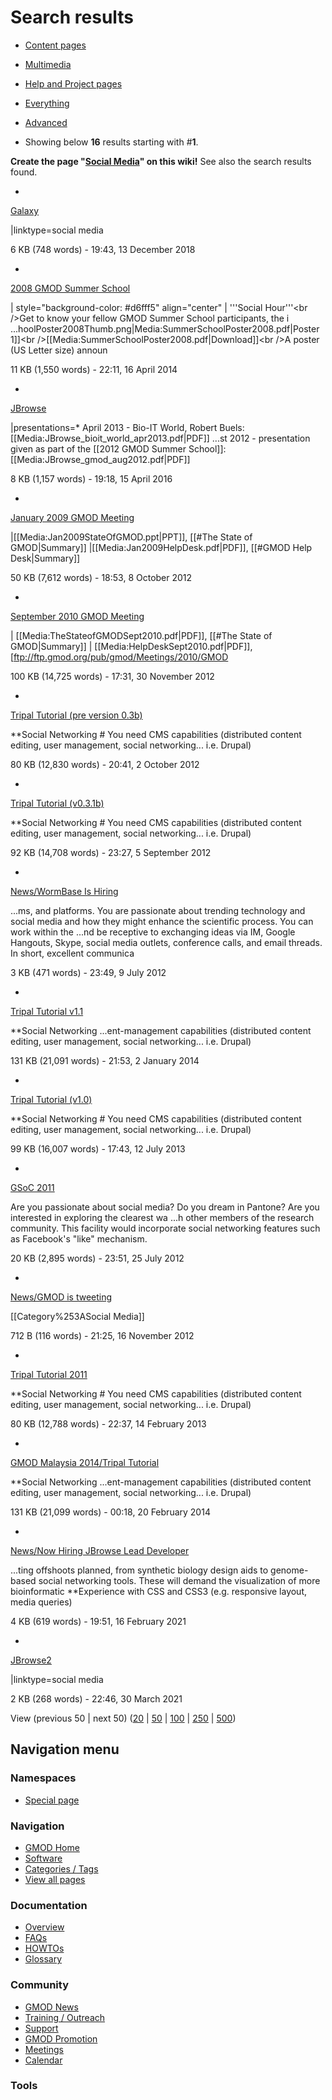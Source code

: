 



<span id="top"></span>




# <span dir="auto">Search results</span>








- [Content
  pages](/mediawiki/index.php?title=Special:Search&search=Social+Media&fulltext=Search&profile=default "Search in (Main)")
- [Multimedia](/mediawiki/index.php?title=Special:Search&search=Social+Media&fulltext=Search&profile=images "Search for files")
- [Help and Project
  pages](/mediawiki/index.php?title=Special:Search&search=Social+Media&fulltext=Search&profile=help "Search in GMOD, Help")
- [Everything](/mediawiki/index.php?title=Special:Search&search=Social+Media&fulltext=Search&profile=all "Search all of content (including talk pages)")
- [Advanced](/mediawiki/index.php?title=Special:Search&search=Social+Media&fulltext=Search&profile=advanced "Search in custom namespaces")


- Showing below **16** results starting with \#**1**.



**Create the page "<a
href="/mediawiki/index.php?title=Social_Media&amp;action=edit&amp;redlink=1"
class="new" title="Social Media (page does not exist)">Social Media</a>"
on this wiki!** See also the search results found.

- 

  [Galaxy](/wiki/Galaxy "Galaxy")

  

  

  \|linktype=<span class="searchmatch">social</span>
  <span class="searchmatch">media</span>

  

  

  6 KB (748 words) - 19:43, 13 December 2018

  

- 

  [2008 GMOD Summer
  School](/wiki/2008_GMOD_Summer_School "2008 GMOD Summer School")

  

  

  \| style="background-color: \#d6fff5" align="center" \|
  '''<span class="searchmatch">Social</span> Hour'''\<br /\>Get to know
  your fellow GMOD Summer School participants, the i
  ...hoolPoster2008Thumb.png\|<span class="searchmatch">Media</span>:SummerSchoolPoster2008.pdf\|Poster
  1\]\]\<br
  /\>\[\[<span class="searchmatch">Media</span>:SummerSchoolPoster2008.pdf\|Download\]\]\<br
  /\>A poster (US Letter size) announ

  

  

  11 KB (1,550 words) - 22:11, 16 April 2014

  

- 

  [JBrowse](/wiki/JBrowse "JBrowse")

  

  

  \|presentations=\* April 2013 - Bio-IT World, Robert Buels:
  \[\[<span class="searchmatch">Media</span>:JBrowse_bioit_world_apr2013.pdf\|PDF\]\]
  ...st 2012 - presentation given as part of the \[\[2012 GMOD Summer
  School\]\]:
  \[\[<span class="searchmatch">Media</span>:JBrowse_gmod_aug2012.pdf\|PDF\]\]

  

  

  8 KB (1,157 words) - 19:18, 15 April 2016

  

- 

  [January 2009 GMOD
  Meeting](/wiki/January_2009_GMOD_Meeting "January 2009 GMOD Meeting")

  

  

  \|\[\[<span class="searchmatch">Media</span>:Jan2009StateOfGMOD.ppt\|PPT\]\],
  \[\[#The State of GMOD\|Summary\]\]
  \|\[\[<span class="searchmatch">Media</span>:Jan2009HelpDesk.pdf\|PDF\]\],
  \[\[#GMOD Help Desk\|Summary\]\]

  

  

  50 KB (7,612 words) - 18:53, 8 October 2012

  

- 

  [September 2010 GMOD
  Meeting](/wiki/September_2010_GMOD_Meeting "September 2010 GMOD Meeting")

  

  

  \|
  \[\[<span class="searchmatch">Media</span>:TheStateofGMODSept2010.pdf\|PDF\]\],
  \[\[#The State of GMOD\|Summary\]\] \|
  \[\[<span class="searchmatch">Media</span>:HelpDeskSept2010.pdf\|PDF\]\],
  \[ftp://ftp.gmod.org/pub/gmod/Meetings/2010/GMOD

  

  

  100 KB (14,725 words) - 17:31, 30 November 2012

  

- 

  [Tripal Tutorial (pre version
  0.3b)](/wiki/Tripal_Tutorial_(pre_version_0.3b) "Tripal Tutorial (pre version 0.3b)")

  

  

  \*\*<span class="searchmatch">Social</span> Networking \# You need CMS
  capabilities (distributed content editing, user management,
  <span class="searchmatch">social</span> networking... i.e. Drupal)

  

  

  80 KB (12,830 words) - 20:41, 2 October 2012

  

- 

  [Tripal Tutorial
  (v0.3.1b)](/wiki/Tripal_Tutorial_(v0.3.1b) "Tripal Tutorial (v0.3.1b)")

  

  

  \*\*<span class="searchmatch">Social</span> Networking \# You need CMS
  capabilities (distributed content editing, user management,
  <span class="searchmatch">social</span> networking... i.e. Drupal)

  

  

  92 KB (14,708 words) - 23:27, 5 September 2012

  

- 

  [News/WormBase Is
  Hiring](/wiki/News/WormBase_Is_Hiring "News/WormBase Is Hiring")

  

  

  ...ms, and platforms. You are passionate about trending technology and
  <span class="searchmatch">social</span>
  <span class="searchmatch">media</span> and how they might enhance the
  scientific process. You can work within the ...nd be receptive to
  exchanging ideas via IM, Google Hangouts, Skype,
  <span class="searchmatch">social</span>
  <span class="searchmatch">media</span> outlets, conference calls, and
  email threads. In short, excellent communica

  

  

  3 KB (471 words) - 23:49, 9 July 2012

  

- 

  [Tripal Tutorial
  v1.1](/wiki/Tripal_Tutorial_v1.1 "Tripal Tutorial v1.1")

  

  

  \*\*<span class="searchmatch">Social</span> Networking
  ...ent-management capabilities (distributed content editing, user
  management, <span class="searchmatch">social</span> networking... i.e.
  Drupal)

  

  

  131 KB (21,091 words) - 21:53, 2 January 2014

  

- 

  [Tripal Tutorial
  (v1.0)](/wiki/Tripal_Tutorial_(v1.0) "Tripal Tutorial (v1.0)")

  

  

  \*\*<span class="searchmatch">Social</span> Networking \# You need CMS
  capabilities (distributed content editing, user management,
  <span class="searchmatch">social</span> networking... i.e. Drupal)

  

  

  99 KB (16,007 words) - 17:43, 12 July 2013

  

- 

  [GSoC 2011](/wiki/GSoC_2011 "GSoC 2011")

  

  

  Are you passionate about <span class="searchmatch">social</span>
  <span class="searchmatch">media</span>? Do you dream in Pantone? Are
  you interested in exploring the clearest wa ...h other members of the
  research community. This facility would incorporate
  <span class="searchmatch">social</span> networking features such as
  Facebook's "like" mechanism.

  

  

  20 KB (2,895 words) - 23:51, 25 July 2012

  

- 

  [News/GMOD is
  tweeting](/wiki/News/GMOD_is_tweeting "News/GMOD is tweeting")

  

  

  \[\[Category%253A<span class="searchmatch">Social</span>
  <span class="searchmatch">Media</span>\]\]

  

  

  712 B (116 words) - 21:25, 16 November 2012

  

- 

  [Tripal Tutorial
  2011](/wiki/Tripal_Tutorial_2011 "Tripal Tutorial 2011")

  

  

  \*\*<span class="searchmatch">Social</span> Networking \# You need CMS
  capabilities (distributed content editing, user management,
  <span class="searchmatch">social</span> networking... i.e. Drupal)

  

  

  80 KB (12,788 words) - 22:37, 14 February 2013

  

- 

  [GMOD Malaysia 2014/Tripal
  Tutorial](/wiki/GMOD_Malaysia_2014/Tripal_Tutorial "GMOD Malaysia 2014/Tripal Tutorial")

  

  

  \*\*<span class="searchmatch">Social</span> Networking
  ...ent-management capabilities (distributed content editing, user
  management, <span class="searchmatch">social</span> networking... i.e.
  Drupal)

  

  

  131 KB (21,099 words) - 00:18, 20 February 2014

  

- 

  [News/Now Hiring JBrowse Lead
  Developer](/wiki/News/Now_Hiring_JBrowse_Lead_Developer "News/Now Hiring JBrowse Lead Developer")

  

  

  ...ting offshoots planned, from synthetic biology design aids to
  genome-based <span class="searchmatch">social</span> networking tools.
  These will demand the visualization of more bioinformatic
  \*\*Experience with CSS and CSS3 (e.g. responsive layout,
  <span class="searchmatch">media</span> queries)

  

  

  4 KB (619 words) - 19:51, 16 February 2021

  

- 

  [JBrowse2](/wiki/JBrowse2 "JBrowse2")

  

  

  \|linktype=<span class="searchmatch">social</span>
  <span class="searchmatch">media</span>

  

  

  2 KB (268 words) - 22:46, 30 March 2021

  



View (previous 50 \| next 50) (<a
href="/mediawiki/index.php?title=Special:Search&amp;limit=20&amp;offset=0&amp;profile=default&amp;search=Social+Media"
class="mw-numlink" title="Show 20 results per page">20</a> \| <a
href="/mediawiki/index.php?title=Special:Search&amp;limit=50&amp;offset=0&amp;profile=default&amp;search=Social+Media"
class="mw-numlink" title="Show 50 results per page">50</a> \| <a
href="/mediawiki/index.php?title=Special:Search&amp;limit=100&amp;offset=0&amp;profile=default&amp;search=Social+Media"
class="mw-numlink" title="Show 100 results per page">100</a> \| <a
href="/mediawiki/index.php?title=Special:Search&amp;limit=250&amp;offset=0&amp;profile=default&amp;search=Social+Media"
class="mw-numlink" title="Show 250 results per page">250</a> \| <a
href="/mediawiki/index.php?title=Special:Search&amp;limit=500&amp;offset=0&amp;profile=default&amp;search=Social+Media"
class="mw-numlink" title="Show 500 results per page">500</a>)








## Navigation menu



### Namespaces

- <span id="ca-nstab-special">[Special
  page](/wiki/Special%253ASearch/Social_Media "This is a special page, you cannot edit the page itself")</span>






### Navigation



- <span id="n-GMOD-Home">[GMOD Home](/wiki/Main_Page)</span>
- <span id="n-Software">[Software](/wiki/GMOD_Components)</span>
- <span id="n-Categories-.2F-Tags">[Categories /
  Tags](/wiki/Categories)</span>
- <span id="n-View-all-pages">[View all
  pages](/wiki/Special:AllPages)</span>




### Documentation



- <span id="n-Overview">[Overview](/wiki/Overview)</span>
- <span id="n-FAQs">[FAQs](/wiki/Category%253AFAQ)</span>
- <span id="n-HOWTOs">[HOWTOs](/wiki/Category%253AHOWTO)</span>
- <span id="n-Glossary">[Glossary](/wiki/Glossary)</span>




### Community



- <span id="n-GMOD-News">[GMOD News](/wiki/GMOD_News)</span>
- <span id="n-Training-.2F-Outreach">[Training /
  Outreach](/wiki/Training_and_Outreach)</span>
- <span id="n-Support">[Support](/wiki/Support)</span>
- <span id="n-GMOD-Promotion">[GMOD
  Promotion](/wiki/GMOD_Promotion)</span>
- <span id="n-Meetings">[Meetings](/wiki/Meetings)</span>
- <span id="n-Calendar">[Calendar](/wiki/Calendar)</span>




### Tools












<!-- -->




